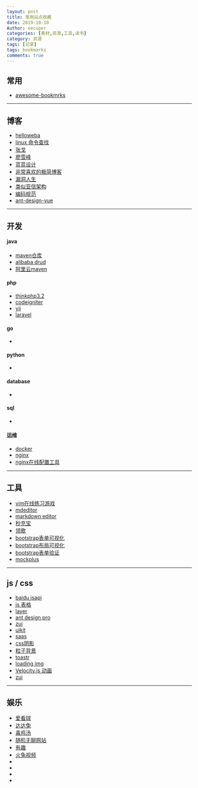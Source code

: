 ```yaml
---
layout: post
title: 常用站点收藏
date: 2019-10-10
Author: eecuper
categories: [素材,资源,工具,读书]
category: 资源
tags: [记录]
tags: bookmarks
comments: true
---
```


## 常用

- [awesome-bookmrks](https://panjiachen.github.io/awesome-bookmarks/)

---

## 博客

- [helloweba](https://www.helloweba.net/)
- [linux 命令查找](http://linux.51yip.com/)
- [张戈](https://zhangge.net/)
- [廖雪峰](https://www.liaoxuefeng.com)
- [蓝蓝设计](http://www.lanlanwork.com/blog/)
- [非常喜欢的极简博客](http://bolg.malu.me/html/2010/411.html)
- [漏洞人生](http://www.vuln.cn)
- [类似亚信架构](https://blog.csdn.net/liumiaocn)
- [编码规范](https://codeguide.bootcss.com/)
- [ant-design-vue](https://pro.loacg.com/)

---

## 开发

#### java
 
- [maven仓库](https://mvnrepository.com)
- [alibaba drud](https://github.com/alibaba/druid/wiki/常见问题)
- [阿里云maven](https://maven.aliyun.com/mvn/view)

#### php
 
- [thinkphp3.2](http://document.thinkphp.cn/manual_3_2.html)
- [codeigniter](https://codeigniter.org.cn/user_guide/index.html)
- [yii](https://www.yiichina.com/)
- [laravel](https://xueyuanjun.com/)

#### go

- []()

#### python
 
- []()

#### database
 
- []()

#### sql

- []()

#### 运维
 
- [docker](http://www.docker.org.cn)
- [nginx](http://tengine.taobao.org/book/)
- [nginx在线配置工具](https://github.com/digitalocean/nginxconfig.io)

---

## 工具

- [vim在线练习游戏](https://vim-adventures.com/)
- [mdeditor](https://www.mdeditor.com/)
- [markdown editor](https://www.zybuluo.com/mdeditor)
- [秒充宝](http://www.mcbpay.com/)
- [领歌](https://www.leangoo.com/)
- [bootstrap表单可视化](https://www.magentonotes.com/tool/formbuilder/)
- [bootstrap布局可视化](https://www.magentonotes.com/tool/layoutit/)
- [bootstrap表单验证](http://www.jq22.com/yanshi6958)
- [mockplus](https://user.mockplus.cn)

---

## js / css

- [baidu jsapi](http://lbsyun.baidu.com/jsdemo.htm#a1_2)
- [js 表格](https://www.datatables.net)
- [layer](http://layer.layui.com/)
- [ant design pro](https://pro.ant.design/index-cn/)
- [zui](http://zui.sexy/)
- [uikit](http://www.getuikit.net/index.html)
- [saas](https://www.sass.hk/)
- [css阴影](https://www.html.cn/tool/css3Preview/Transform.html)
- [粒子背景](https://github.com/VincentGarreau/particles.js)
- [toastr](https://github.com/CodeSeven/toastr)
- [loading img](https://loading.io/)
- [Velocity.js 动画](https://www.cnblogs.com/aburron/p/6248812.html)
- [zui](http://zui.sexy/)

---

## 娱乐

- [爱看球](https://www.aikanqiu.com)
- [达达兔](https://www.dadatu.co/)
- [毒鸡汤](http://www.nows.fun/)
- [随机无聊网站](https://theuselessweb.com/)
- [有趣](https://youquhome.com/)
- [火兔视频](https://vip.huotuyouxi.com/)
- []()
- []()
- []()
- []()
<!-- 

<script type="text/javascript">
var links = document.links;

for (var i = 0, linksLength = links.length; i < linksLength; i++) {
   if (links[i].hostname != window.location.hostname) {
       links[i].target = '_blank';
   } 
}    
</script> -->